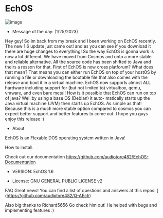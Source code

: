 # EchOS

![image](https://user-images.githubusercontent.com/95601200/182506219-8fd30d30-9055-4be2-85a0-c74c35034082.png)


- Message of the day: (1/25/2023)

Hey guy! So im back from my break and I been working on EchOS recently.
The new 1.6 update just came out! and as you can see if you download it
there are huge changes to everything! So the way EchOS is gonna work is 
now a lot different. We have moved from Cosmos and onto a more
stable and reliable alternative. All the source code has been
shifted to Java and theirs a resson for that. First of EchOS
is now cross platforum? What does that mean? That means you can
either run EchOS on top of your hostOS by running a file or 
downloading the bootable file that also comes with the release
and boot it in a virtual machine. EchOS now supports almost ALL
hardware including support for (but not limited to) virtualbox,
qemu, vmware, and even bare metal! How is it possible that EchOS
can run on top of java? Well by using a base OS (Debian) it auto-
matically starts up the Java virtual machine (JVM) then starts
up EchOS. As simple as that! Because this is a much more stable
option compared to cosmos you can expect better support and
better features to come out. I hope you guys enjoy this release :)

- About

EchOS Is an Flexable DOS operating system written in Java!

How to install:

Check out our documentation https://github.com/audiotore482/EchOS-Documentation



- VERSION:
EchOS 1.6

- License:
GNU GENERAL PUBLIC LICENSE v2

FAQ
Great news! You can find a list of questions and answers at this repos:
[](https://github.com/audiotore482/Q-AEch)](https://github.com/audiotore482/Q-AEch)


Also big thanks to Richard5656 Go check him out!
He helped with bugs and implementing features :)
